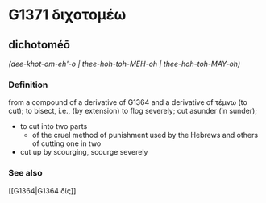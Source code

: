 # G1371 διχοτομέω

## dichotoméō

_(dee-khot-om-eh'-o | thee-hoh-toh-MEH-oh | thee-hoh-toh-MAY-oh)_

### Definition

from a compound of a derivative of G1364 and a derivative of τέμνω (to cut); to bisect, i.e., (by extension) to flog severely; cut asunder (in sunder); 

- to cut into two parts
  - of the cruel method of punishment used by the Hebrews and others of cutting one in two
- cut up by scourging, scourge severely

### See also

[[G1364|G1364 δίς]]
